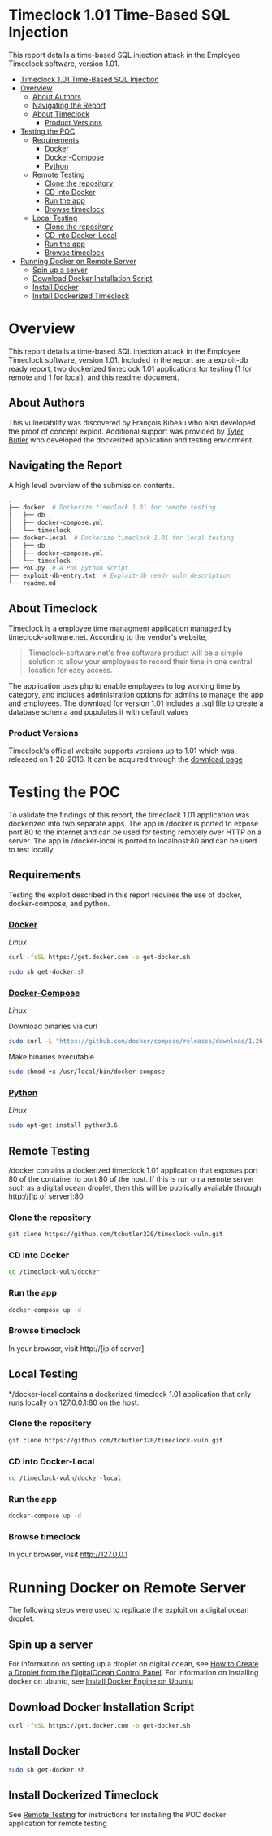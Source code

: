 # Timeclock 1.01 Time-Based SQL Injection    
This report details a time-based SQL injection attack in the Employee Timeclock software, version 1.01.  

- [Timeclock 1.01 Time-Based SQL Injection](#timeclock-101-time-based-sql-injection)
- [Overview](#overview)
  - [About Authors](#about-authors)
  - [Navigating the Report](#navigating-the-report)
  - [About Timeclock](#about-timeclock)
    - [Product Versions](#product-versions)
- [Testing the POC](#testing-the-poc)
  - [Requirements](#requirements)
    - [Docker](#docker)
    - [Docker-Compose](#docker-compose)
    - [Python](#python)
  - [Remote Testing](#remote-testing)
    - [Clone the repository](#clone-the-repository)
    - [CD into Docker](#cd-into-docker)
    - [Run the app](#run-the-app)
    - [Browse timeclock](#browse-timeclock)
  - [Local Testing](#local-testing)
    - [Clone the repository](#clone-the-repository-1)
    - [CD into Docker-Local](#cd-into-docker-local)
    - [Run the app](#run-the-app-1)
    - [Browse timeclock](#browse-timeclock-1)
- [Running Docker on Remote Server](#running-docker-on-remote-server)
  - [Spin up a server](#spin-up-a-server)
  - [Download Docker Installation Script](#download-docker-installation-script)
  - [Install Docker](#install-docker)
  - [Install Dockerized Timeclock](#install-dockerized-timeclock)


# Overview  
This report details a time-based SQL injection attack in the Employee Timeclock software, version 1.01. Included in the report are a exploit-db ready report, two dockerized timeclock 1.01 applications for testing (1 for remote and 1 for local), and this readme document.  

## About Authors  

This vulnerability was discovered by François Bibeau who also developed the proof of concept exploit. Additional support was provided by [Tyler Butler](https://tbutler.org) who developed the dockerized application and testing enviorment. 

## Navigating the Report  
A high level overview of the submission contents.

```bash
.
├── docker  # Dockerize timeclock 1.01 for remote testing
│   ├── db    
│   ├── docker-compose.yml  
│   └── timeclock  
├── docker-local  # Dockerize timeclock 1.01 for local testing
│   ├── db  
│   ├── docker-compose.yml  
│   └── timeclock  
├── PoC.py  # A PoC python script 
├── exploit-db-entry.txt  # Exploit-db ready vuln description
└── readme.md    
```

## About Timeclock

[Timeclock](http://timeclock-software.net/) is a employee time managment application managed by timeclock-software.net. According to the vendor's website,

> Timeclock-software.net's free software product will be a simple solution to allow your employees to record their time in one central location for easy access.    

The application uses php to enable employees to log working time by category, and includes administration options for admins to manage the app and employees. The download for version 1.01 includes a .sql file to create a database schema and populates it with default values

### Product Versions 

Timeclock's official website supports versions up to 1.01 which was released on 1-28-2016. It can be acquired through the [download page](http://timeclock-software.net/timeclock-download.php)

# Testing the POC  
To validate the findings of this report, the timeclock 1.01 application was dockerized into two separate apps. The app in /docker is ported to expose port 80 to the internet and can be used for testing remotely over HTTP on a server. The app in /docker-local is ported to localhost:80 and can be used to test locally.

## Requirements  
Testing the exploit described in this report requires the use of docker, docker-compose, and python.

### [Docker](https://www.docker.com/)  

*Linux*  

```bash
curl -fsSL https://get.docker.com -o get-docker.sh
```

```bash
sudo sh get-docker.sh
```

### [Docker-Compose](https://docs.docker.com/compose/)

*Linux*

Download binaries via curl
```bash
sudo curl -L "https://github.com/docker/compose/releases/download/1.26.2/docker-compose-$(uname -s)-$(uname -m)" -o /usr/local/bin/docker-compose
``` 

Make binaries executable
```bash
sudo chmod +x /usr/local/bin/docker-compose
```  

### [Python](https://www.python.org/) 

*Linux*    

```bash
sudo apt-get install python3.6
```



## Remote Testing 
/docker contains a dockerized timeclock 1.01 application that exposes port 80 of the container to port 80 of the host. If this is run on a remote server such as a digital ocean droplet, then this will be publically available through http://[ip of server]:80

### Clone the repository 

```bash
git clone https://github.com/tcbutler320/timeclock-vuln.git
```

### CD into Docker 

```bash
cd /timeclock-vuln/docker
```

### Run the app 

```bash
docker-compose up -d
```

### Browse timeclock   
In your browser, visit http://[ip of server]

## Local Testing     
*/docker-local contains a dockerized timeclock 1.01 application that only runs locally on 127.0.0.1:80 on the host. 

### Clone the repository 

```bash
git clone https://github.com/tcbutler320/timeclock-vuln.git
```  

### CD into Docker-Local

```bash
cd /timeclock-vuln/docker-local
```  

### Run the app 

```bash
docker-compose up -d
```

### Browse timeclock   
In your browser, visit http://127.0.0.1 


# Running Docker on Remote Server   
The following steps were used to replicate the exploit on a digital ocean droplet.  

## Spin up a server
For information on setting up a droplet on digital ocean, see [How to Create a Droplet from the DigitalOcean Control Panel](https://www.digitalocean.com/docs/droplets/how-to/create/).  For information on installing docker on ubunto, see [Install Docker Engine on Ubuntu
](https://docs.docker.com/engine/install/ubuntu/)

## Download Docker Installation Script 

```bash
curl -fsSL https://get.docker.com -o get-docker.sh
```

## Install Docker 

```bash
sudo sh get-docker.sh
```  

## Install Dockerized Timeclock  
See [Remote Testing](#remote-testing) for instructions for installing the POC docker application for remote testing